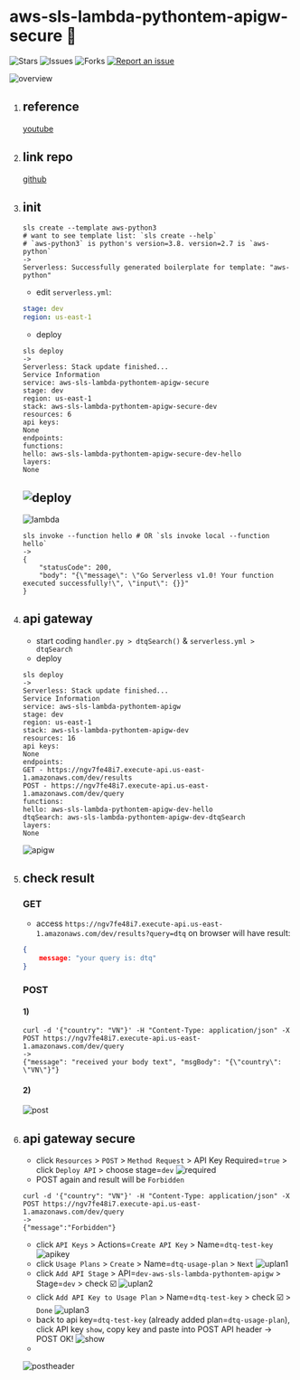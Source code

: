 # aws-sls-lambda-pythontem-apigw-secure 🐳

![Stars](https://img.shields.io/github/stars/tquangdo/aws-sls-lambda-pythontem-apigw-secure?color=f05340)
![Issues](https://img.shields.io/github/issues/tquangdo/aws-sls-lambda-pythontem-apigw-secure?color=f05340)
![Forks](https://img.shields.io/github/forks/tquangdo/aws-sls-lambda-pythontem-apigw-secure?color=f05340)
[![Report an issue](https://img.shields.io/badge/Support-Issues-green)](https://github.com/tquangdo/aws-sls-lambda-pythontem-apigw-secure/issues/new)

![overview](screenshots/overview.png)

1. ## reference
    [youtube](https://www.youtube.com/playlist?list=PLxzKY3wu0_FJuyy7dUn5unlWmM7QuPo6e)

1. ## link repo
    [github](https://github.com/tquangdo/aws-python-sls-lambda-apigw-simple-json)

1. ## init
    ```shell
    sls create --template aws-python3
    # want to see template list: `sls create --help`
    # `aws-python3` is python's version=3.8. version=2.7 is `aws-python`
    ->
    Serverless: Successfully generated boilerplate for template: "aws-python"
    ```
    - edit `serverless.yml`:
    ```yaml
    stage: dev
    region: us-east-1
    ```
    - deploy
    ```shell
    sls deploy
    ->
    Serverless: Stack update finished...
    Service Information
    service: aws-sls-lambda-pythontem-apigw-secure
    stage: dev
    region: us-east-1
    stack: aws-sls-lambda-pythontem-apigw-secure-dev
    resources: 6
    api keys:
    None
    endpoints:
    functions:
    hello: aws-sls-lambda-pythontem-apigw-secure-dev-hello
    layers:
    None
    ```
    ![deploy](screenshots/deploy.png)
    -
    ![lambda](screenshots/lambda.png)
    ```shell
    sls invoke --function hello # OR `sls invoke local --function hello`
    ->
    {
        "statusCode": 200,
        "body": "{\"message\": \"Go Serverless v1.0! Your function executed successfully!\", \"input\": {}}"
    }
    ```

1. ## api gateway
    - start coding `handler.py > dtqSearch()` & `serverless.yml > dtqSearch`
    - deploy
    ```shell
    sls deploy
    ->
    Serverless: Stack update finished...
    Service Information
    service: aws-sls-lambda-pythontem-apigw
    stage: dev
    region: us-east-1
    stack: aws-sls-lambda-pythontem-apigw-dev
    resources: 16
    api keys:
    None
    endpoints:
    GET - https://ngv7fe48i7.execute-api.us-east-1.amazonaws.com/dev/results
    POST - https://ngv7fe48i7.execute-api.us-east-1.amazonaws.com/dev/query
    functions:
    hello: aws-sls-lambda-pythontem-apigw-dev-hello
    dtqSearch: aws-sls-lambda-pythontem-apigw-dev-dtqSearch
    layers:
    None
    ```
    ![apigw](screenshots/apigw.png)

1. ## check result
    ### GET
    -  access `https://ngv7fe48i7.execute-api.us-east-1.amazonaws.com/dev/results?query=dtq` on browser will have result:
    ```json
    {
        message: "your query is: dtq"
    }
    ```
    ### POST
    #### 1)
    ```shell
    curl -d '{"country": "VN"}' -H "Content-Type: application/json" -X POST https://ngv7fe48i7.execute-api.us-east-1.amazonaws.com/dev/query
    ->
    {"message": "received your body text", "msgBody": "{\"country\": \"VN\"}"}
    ``` 
    #### 2)
    ![post](screenshots/post.png)

1. ## api gateway secure
    - click `Resources` > `POST` > `Method Request` > API Key Required=`true` > click `Deploy API` > choose stage=`dev`
    ![required](screenshots/required.png)
    - POST again and result will be `Forbidden`
    ```shell
    curl -d '{"country": "VN"}' -H "Content-Type: application/json" -X POST https://ngv7fe48i7.execute-api.us-east-1.amazonaws.com/dev/query
    ->
    {"message":"Forbidden"}
    ```
    - click `API Keys` > Actions=`Create API Key` > Name=`dtq-test-key`
    ![apikey](screenshots/apikey.png)
    - click `Usage Plans` > `Create` > Name=`dtq-usage-plan` > `Next`
    ![uplan1](screenshots/uplan1.png)
    - click `Add API Stage` > API=`dev-aws-sls-lambda-pythontem-apigw` > Stage=`dev` > check ☑️
    ![uplan2](screenshots/uplan2.png)
    - click `Add API Key to Usage Plan` > Name=`dtq-test-key` > check ☑️ > `Done`
    ![uplan3](screenshots/uplan3.png)
    - back to api key=`dtq-test-key` (already added plan=`dtq-usage-plan`), click API key `show`, copy key and paste into POST API header -> POST OK!
    ![show](screenshots/show.png)
    -
    ![postheader](screenshots/postheader.png)


